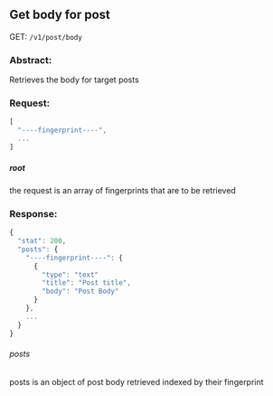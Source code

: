 ## Get body for post
GET: `/v1/post/body`

### Abstract:
Retrieves the body for target posts

### Request:
```javascript
[
  "----fingerprint----",
  ...
]
```
##### root
the request is an array of fingerprints that are to be retrieved

### Response:
```javascript
{
  "stat": 200,
  "posts": {
    "----fingerprint----": {
      {
        "type": "text"
        "title": "Post title",
        "body": "Post Body"
      }
    },
    ...
  }
}
```
###### posts
posts is an object of post body retrieved indexed by their fingerprint
